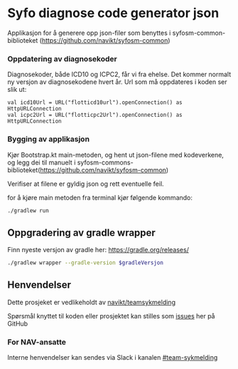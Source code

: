 # Syfo diagnose code generator json
Applikasjon for å generere opp json-filer som benyttes i 
syfosm-common-biblioteket (https://github.com/navikt/syfosm-common)


### Oppdatering av diagnosekoder
Diagnosekoder, både ICD10 og ICPC2, får vi fra ehelse. Det kommer normalt ny versjon av diagnosekodene hvert år.
Url som må oppdateres i koden ser slik ut:
```
val icd10Url = URL("flotticd10url").openConnection() as HttpURLConnection
val icpc2Url = URL("flotticpc2Url").openConnection() as HttpURLConnection
```

### Bygging av applikasjon
Kjør Bootstrap.kt main-metoden, og hent ut json-filene med kodeverkene, 
og legg dei til manuelt i syfosm-commons-biblioteket(https://github.com/navikt/syfosm-common)

Verifiser at filene er gyldig json og rett eventuelle feil. 

for å kjøre main metoden fra terminal kjør følgende kommando:
``` bash
./gradlew run
```



## Oppgradering av gradle wrapper
Finn nyeste versjon av gradle her: https://gradle.org/releases/

``` bash
./gradlew wrapper --gradle-version $gradleVersjon
```

## Henvendelser
Dette prosjeket er vedlikeholdt av [navikt/teamsykmelding](CODEOWNERS)

Spørsmål knyttet til koden eller prosjektet kan stilles som
[issues](https://github.com/navikt/syfodiagnosecodegeneratorjson/issues) her på GitHub

### For NAV-ansatte

Interne henvendelser kan sendes via Slack i kanalen [#team-sykmelding](https://nav-it.slack.com/archives/CMA3XV997)